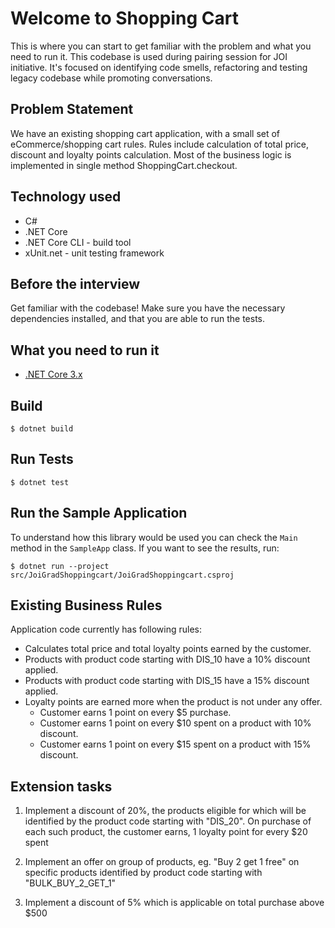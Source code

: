 # Welcome to Shopping Cart

This is where you can start to get familiar with the problem and what you need to run it.
This codebase is used during pairing session for JOI initiative.
It's focused on identifying code smells, refactoring and testing legacy codebase while promoting
conversations.

## Problem Statement
We have an existing shopping cart application, with a small set of eCommerce/shopping cart rules. Rules include calculation of total price, discount and loyalty points calculation. Most of the business logic is implemented in single method ShoppingCart.checkout.

## Technology used 
* C#
* .NET Core
* .NET Core CLI - build tool
* xUnit.net - unit testing framework

## Before the interview
Get familiar with the codebase! Make sure you have the necessary dependencies installed, and that you are able to run the tests. 

## What you need to run it 
- [.NET Core 3.x](https://dotnet.microsoft.com/download/dotnet-core/3.1)

## Build

```console
$ dotnet build
```

## Run Tests

```console
$ dotnet test 
```

## Run the Sample Application

To understand how this library would be used you can check the `Main` method in the `SampleApp` class. If you want to see the results, run:

```console
$ dotnet run --project src/JoiGradShoppingcart/JoiGradShoppingcart.csproj
```

## Existing Business Rules
Application code currently has following rules:
* Calculates total price and total loyalty points earned by the customer.
* Products with product code starting with DIS_10 have a 10% discount applied.
* Products with product code starting with DIS_15 have a 15% discount applied.
* Loyalty points are earned more when the product is not under any offer.
    - Customer earns 1 point on every $5 purchase.
    - Customer earns 1 point on every $10 spent on a product with 10% discount.
    - Customer earns 1 point on every $15 spent on a product with 15% discount.



## Extension tasks
1. Implement a discount of 20%, the products eligible for which will be identified by the product code starting with "DIS_20". On purchase of each such product, the customer earns, 1 loyalty point for every $20 spent

2. Implement an offer on group of products, eg. "Buy 2 get 1 free" on specific products identified by product code starting with "BULK_BUY_2_GET_1"

3. Implement a discount of 5% which is applicable on total purchase above $500


